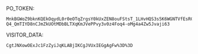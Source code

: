 PO_TOKEN:
```
MnkBGWoZ9bknKQEkOqydL0r0eOTqZrgsY0kUxZEN8ouFStsT_1LHvHQS3s5K6WGNTVfEsRCJzkfnG_5MTQOMsoSqT__qBHR6Hq6VQ-Q4_QmTIYD8nCJmZkUOtMDbBLTXqKmJVePPvy3v0z4Foq4-oMg4a4Zw5Jvaji63
```
VISITOR_DATA:
```
CgtJNXowOExJc1FzZyiJqKLABjIKCgJVUxIEGgAgFw%3D%3D
```
